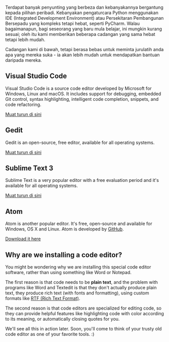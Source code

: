Terdapat banyak penyunting yang berbeza dan kebanyakannya bergantung kepada pilihan peribadi. Kebanyakan pengaturcara Python menggunakan IDE (Integrated Development Environment) atau Persekitaran Pembangunan Bersepadu yang kompleks tetapi hebat, seperti PyCharm. Walau bagaimanapun, bagi seseorang yang baru mula belajar, ini mungkin kurang sesuai; oleh itu kami memberikan beberapa cadangan yang sama hebat tetapi lebih mudah.

Cadangan kami di bawah, tetapi berasa bebas untuk meminta jurulatih anda apa yang mereka suka - ia akan lebih mudah untuk mendapatkan bantuan daripada mereka.

## Visual Studio Code

Visual Studio Code is a source code editor developed by Microsoft for Windows, Linux and macOS. It includes support for debugging, embedded Git control, syntax highlighting, intelligent code completion, snippets, and code refactoring.

[Muat turun di sini](https://code.visualstudio.com/)

## Gedit

Gedit is an open-source, free editor, available for all operating systems.

[Muat turun di sini](https://wiki.gnome.org/Apps/Gedit#Download)

## Sublime Text 3

Sublime Text is a very popular editor with a free evaluation period and it's available for all operating systems.

[Muat turun di sini](https://www.sublimetext.com/3)

## Atom

Atom is another popular editor. It's free, open-source and available for Windows, OS X and Linux. Atom is developed by [GitHub](https://github.com/).

[Download it here](https://atom.io/)

## Why are we installing a code editor?

You might be wondering why we are installing this special code editor software, rather than using something like Word or Notepad.

The first reason is that code needs to be **plain text**, and the problem with programs like Word and Textedit is that they don't actually produce plain text, they produce rich text (with fonts and formatting), using custom formats like [RTF (Rich Text Format)](https://en.wikipedia.org/wiki/Rich_Text_Format).

The second reason is that code editors are specialized for editing code, so they can provide helpful features like highlighting code with color according to its meaning, or automatically closing quotes for you.

We'll see all this in action later. Soon, you'll come to think of your trusty old code editor as one of your favorite tools. :)